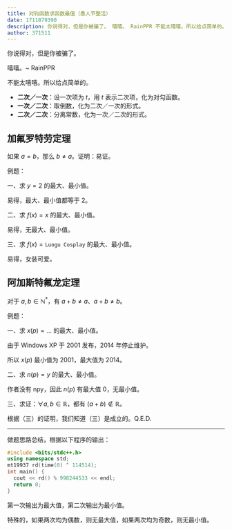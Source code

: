 ```yaml
---
title: 对钩函数求函数最值（愚人节整活）
date: 1711879390
description: 你说得对，但是你被骗了。 嘻嘻。 RainPPR 不能太嘻嘻。所以给点简单的。  二次／一次：设一次项为 t，用 t 表示二次项，化为对勾函数。  一次／二次：取倒数，化为二次／一次的形式。  二次／二次：分离
author: 371511
---
```


你说得对，但是你被骗了。

嘻嘻。~ RainPPR

不能太嘻嘻。所以给点简单的。

- **二次／一次**：设一次项为 $t$，用 $t$ 表示二次项，化为对勾函数。
- **一次／二次**：取倒数，化为二次／一次的形式。
- **二次／二次**：分离常数，化为一次／二次的形式。

## 加氟罗特劳定理

如果 $a=b$，那么 $b\neq a$。证明：易证。

例题：

一、求 $y=2$ 的最大、最小值。

易得，最大、最小值都等于 $2$。

二、求 $f(x)=x$ 的最大、最小值。

易得，无最大、最小值。

三、求 $f(x)=\texttt{Luogu Cosplay}$ 的最大、最小值。

易得，女装可爱。

## 阿加斯特氟龙定理

对于 $a,b\in\mathbb N^*$，有 $a+b\neq a$、$a+b\neq b$。

例题：

一、求 $x(p)=\dots$ 的最大、最小值。

由于 Windows XP 于 2001 发布，2014 年停止维护。

所以 $x(p)$ 最小值为 2001，最大值为 2014。

二、求 $n(p)=y$ 的最大、最小值。

作者没有 npy，因此 $n(p)$ 有最大值 $0$，无最小值。

三、求证：$\forall a,b\in\mathbb R$，都有 $(a+b)\notin\mathbb R$。

根据（三）的证明，我们知道（三）是成立的。Q.E.D.

---

做题思路总结，根据以下程序的输出：

```cpp
#include <bits/stdc++.h>
using namespace std;
mt19937 rd(time(0) ^ 114514);
int main() {
  cout << rd() % 998244533 << endl;
  return 0;
}
```

第一次输出为最大值，第二次输出为最小值。

特殊的，如果两次均为偶数，则无最大值，如果两次均为奇数，则无最小值。
